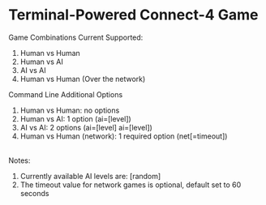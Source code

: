 # Terminal-Powered Connect-4 Game

Game Combinations Current Supported:
<ol>
    <li>Human vs Human</li>
    <li>Human vs AI</li>
    <li>AI vs AI</li>
    <li>Human vs Human (Over the network)</li>
</ol>
Command Line Additional Options
<ol>
    <li>Human vs Human: no options</li>
    <li>Human vs AI: 1 option (ai=[level])</li>
    <li>AI vs AI: 2 options (ai=[level] ai=[level])</li>
    <li>Human vs Human (network): 1 required option (net[=timeout])</li>
</ol>
<br>
Notes: 
<ol>
    <li>Currently available AI levels are: [random]</li>
    <li>The timeout value for network games is optional, default set to 60 seconds</li>
</ol>

